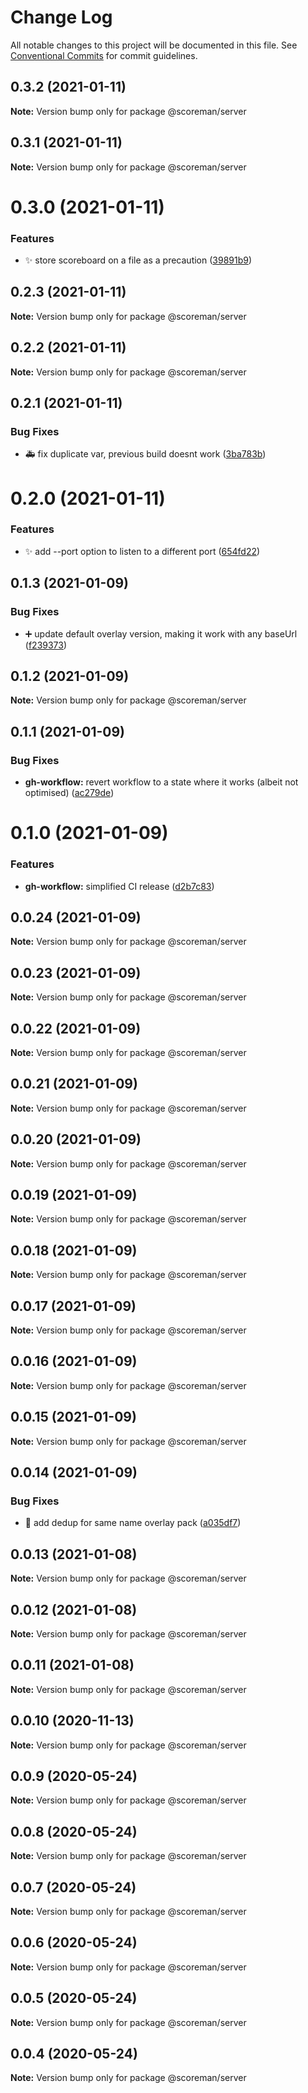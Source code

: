 # Change Log

All notable changes to this project will be documented in this file.
See [Conventional Commits](https://conventionalcommits.org) for commit guidelines.

## 0.3.2 (2021-01-11)

**Note:** Version bump only for package @scoreman/server





## 0.3.1 (2021-01-11)

**Note:** Version bump only for package @scoreman/server





# 0.3.0 (2021-01-11)


### Features

* :sparkles: store scoreboard on a file as a precaution ([39891b9](https://github.com/N0NamedGuy/scoreman/commit/39891b967cae478effc63496a1af951916ee7a9f))





## 0.2.3 (2021-01-11)

**Note:** Version bump only for package @scoreman/server





## 0.2.2 (2021-01-11)

**Note:** Version bump only for package @scoreman/server





## 0.2.1 (2021-01-11)


### Bug Fixes

* :ambulance: fix duplicate var, previous build doesnt work ([3ba783b](https://github.com/N0NamedGuy/scoreman/commit/3ba783bdd626b30ea8cd2fabd77bd1ff4f154553))





# 0.2.0 (2021-01-11)


### Features

* :sparkles: add --port option to listen to a different port ([654fd22](https://github.com/N0NamedGuy/scoreman/commit/654fd225f947d8469137f2df39142412ae772c25))





## 0.1.3 (2021-01-09)


### Bug Fixes

* :heavy_plus_sign: update default overlay version, making it work with any baseUrl ([f239373](https://github.com/N0NamedGuy/scoreman/commit/f2393737fc6d15160e7b89da773f73d8c11498e3))





## 0.1.2 (2021-01-09)

**Note:** Version bump only for package @scoreman/server





## 0.1.1 (2021-01-09)


### Bug Fixes

* **gh-workflow:** revert workflow to a state where it works (albeit not optimised) ([ac279de](https://github.com/N0NamedGuy/scoreman/commit/ac279dead9cbfe46bef33cc1fe62e17375e0bab3))





# 0.1.0 (2021-01-09)


### Features

* **gh-workflow:** simplified CI release ([d2b7c83](https://github.com/N0NamedGuy/scoreman/commit/d2b7c83a2ea3f3b4fd2afd1dc5e0b312b1649a32))





## 0.0.24 (2021-01-09)

**Note:** Version bump only for package @scoreman/server





## 0.0.23 (2021-01-09)

**Note:** Version bump only for package @scoreman/server





## 0.0.22 (2021-01-09)

**Note:** Version bump only for package @scoreman/server





## 0.0.21 (2021-01-09)

**Note:** Version bump only for package @scoreman/server





## 0.0.20 (2021-01-09)

**Note:** Version bump only for package @scoreman/server





## 0.0.19 (2021-01-09)

**Note:** Version bump only for package @scoreman/server





## 0.0.18 (2021-01-09)

**Note:** Version bump only for package @scoreman/server





## 0.0.17 (2021-01-09)

**Note:** Version bump only for package @scoreman/server





## 0.0.16 (2021-01-09)

**Note:** Version bump only for package @scoreman/server





## 0.0.15 (2021-01-09)

**Note:** Version bump only for package @scoreman/server





## 0.0.14 (2021-01-09)


### Bug Fixes

* :bug: add dedup for same name overlay pack ([a035df7](https://github.com/N0NamedGuy/scoreman/commit/a035df70551b15117e127b2ab8acc8ca2857e5ff))





## 0.0.13 (2021-01-08)

**Note:** Version bump only for package @scoreman/server





## 0.0.12 (2021-01-08)

**Note:** Version bump only for package @scoreman/server





## 0.0.11 (2021-01-08)

**Note:** Version bump only for package @scoreman/server





## 0.0.10 (2020-11-13)

**Note:** Version bump only for package @scoreman/server





## 0.0.9 (2020-05-24)

**Note:** Version bump only for package @scoreman/server





## 0.0.8 (2020-05-24)

**Note:** Version bump only for package @scoreman/server





## 0.0.7 (2020-05-24)

**Note:** Version bump only for package @scoreman/server





## 0.0.6 (2020-05-24)

**Note:** Version bump only for package @scoreman/server





## 0.0.5 (2020-05-24)

**Note:** Version bump only for package @scoreman/server





## 0.0.4 (2020-05-24)

**Note:** Version bump only for package @scoreman/server
